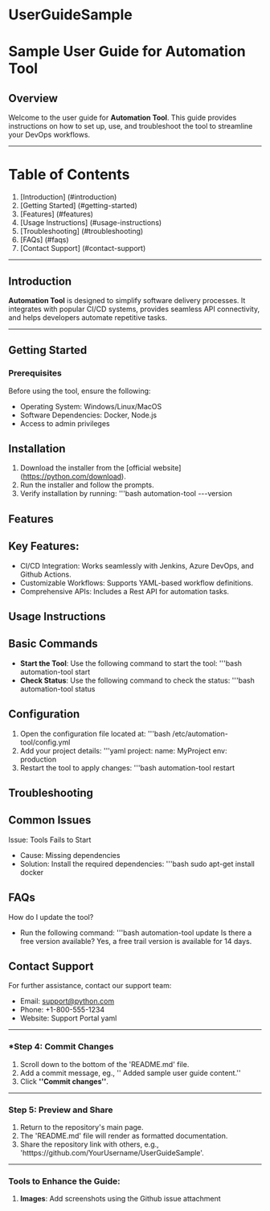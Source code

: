 # UserGuideSample

# Sample User Guide for Automation Tool 

## Overview 
Welcome to the user guide for **Automation Tool**. This guide provides instructions on how to set up, use, and troubleshoot the tool to streamline your DevOps workflows. 


---

# Table of Contents
1. [Introduction] (#introduction)
2. [Getting Started] (#getting-started)
3. [Features] (#features)
4. [Usage Instructions] (#usage-instructions)
5. [Troubleshooting] (#troubleshooting)
6. [FAQs] (#faqs)
7. [Contact Support] (#contact-support)

---

## Introduction 
**Automation Tool** is designed to simplify software delivery processes. It integrates with popular CI/CD systems, provides seamless API connectivity, and helps developers automate repetitive tasks. 


--- 

## Getting Started 
### Prerequisites 
Before using the tool, ensure the following:
- Operating System: Windows/Linux/MacOS
- Software Dependencies: Docker, Node.js
- Access to admin privileges

## Installation
1. Download the installer from the [official website] (https://python.com/download).
2. Run the installer and follow the prompts.
3. Verify installation by running:
    '''bash
   automation-tool ---version

## Features 
## Key Features:
- CI/CD Integration: Works seamlessly with Jenkins, Azure DevOps, and Github Actions.
- Customizable Workflows: Supports YAML-based workflow definitions.
- Comprehensive APIs: Includes a Rest API for automation tasks.

## Usage Instructions

## Basic Commands 
- **Start the Tool**: Use the following command to start the tool:
  '''bash
  automation-tool start
- **Check Status**: Use the following command to check the status:
  '''bash
  automation-tool status

## Configuration 
1. Open the configuration file located at:
   '''bash
   /etc/automation-tool/config.yml
2. Add your project details: 
   '''yaml
   project:
   name: MyProject
   env: production
3. Restart the tool to apply changes:
   '''bash
   automation-tool restart

## Troubleshooting 
## Common Issues
Issue: Tools Fails to Start 
- Cause: Missing dependencies
- Solution: Install the required dependencies:
  '''bash
  sudo apt-get install docker


## FAQs 
How do I update the tool? 
- Run the following command:
  '''bash
  automation-tool update
Is there a free version available?
Yes, a free trail version is available for 14 days.

## Contact Support 
For further assistance, contact our support team:
- Email: support@python.com
- Phone: +1-800-555-1234
- Website: Support Portal
  yaml

---

### ***Step 4: Commit Changes** 
1. Scroll down to the bottom of the 'README.md' file.
2. Add a commit message, eg., '' Added sample user guide content.''
3. Click **''Commit changes''**.


---

### **Step 5: Preview and Share**
1. Return to the repository's main page.
2. The 'README.md' file will render as formatted documentation.
3. Share the repository link with others, e.g., 'htttps://github.com/YourUsername/UserGuideSample'.


---

### Tools to Enhance the Guide:
1. **Images**: Add screenshots using the Github issue attachment



